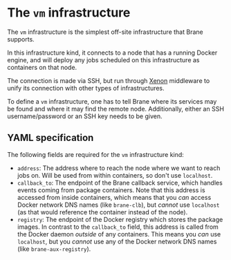 # The `vm` infrastructure
The `vm` infrastructure is the simplest off-site infrastructure that Brane supports.

In this infrastructure kind, it connects to a node that has a running Docker engine, and will deploy any jobs scheduled on this infrastructure as containers on that node.

The connection is made via SSH, but run through [Xenon](https://github.com/xenon-middleware/xenon) middleware to unify its connection with other types of infrastructures.

To define a `vm` infrastructure, one has to tell Brane where its services may be found and where it may find the remote node. Additionally, either an SSH username/password or an SSH key needs to be given.


## YAML specification
The following fields are required for the `vm` infrastructure kind:
- `address`: The address where to reach the node where we want to reach jobs on. Will be used from within containers, so don't use `localhost`.
- `callback_to`: The endpoint of the Brane callback service, which handles events coming from package containers. Note that this address is accessed from inside containers, which means that you _can_ access Docker network DNS names (like `brane-clb`), but _cannot_ use `localhost` (as that would reference the container instead of the node).
- `registry`: The endpoint of the Docker registry which stores the package images. In contrast to the `callback_to` field, this address is called from the Docker daemon _outside_ of any containers. This means you _can_ use `localhost`, but you _cannot_ use any of the Docker network DNS names (like `brane-aux-registry`).
